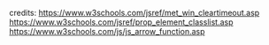credits: 
https://www.w3schools.com/jsref/met_win_cleartimeout.asp
https://www.w3schools.com/jsref/prop_element_classlist.asp
https://www.w3schools.com/js/js_arrow_function.asp